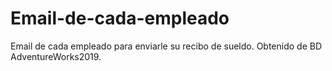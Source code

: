 # Email-de-cada-empleado
Email de cada empleado para enviarle su recibo de sueldo. Obtenido de BD AdventureWorks2019.
